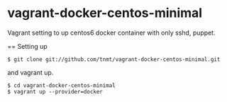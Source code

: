 vagrant-docker-centos-minimal
=============================

Vagrant setting to up centos6 docker container with only sshd, puppet.

== Setting up

    $ git clone git://github.com/tnmt/vagrant-docker-centos-minimal.git

and vagrant up.

    $ cd vagrant-docker-centos-minimal
    $ vagrant up --provider=docker

